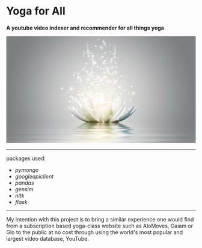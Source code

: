 # Yoga for All
**A youtube video indexer and recommender for all things yoga**

![lotus](img/lotus.jpg)

---

packages used:
- _pymongo_
- _googleapiclient_
- _pandas_
- _gensim_
- _nltk_
- _flask_

---

My intention with this project is to bring a similar experience one would find from a subscription based yoga-class website such as AloMoves, Gaiam or Glo to the public at no cost through using the world's most popular and largest video database, YouTube.


